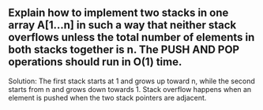 ## Explain how to implement two stacks in one array A[1…n] in such a way that neither stack overflows unless the total number of elements in both stacks together is n. The PUSH AND POP operations should run in O(1) time.

Solution: The first stack starts at 1 and grows up toward n, while the second starts from n and grows down towards 1. Stack overflow happens when an element is pushed when the two stack pointers are adjacent.
